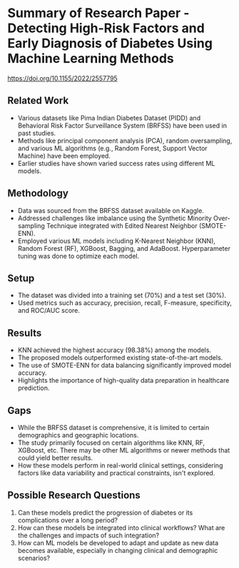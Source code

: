 # Summary of Research Paper - Detecting High-Risk Factors and Early Diagnosis of Diabetes Using Machine Learning Methods
https://doi.org/10.1155/2022/2557795



## Related Work
- Various datasets like Pima Indian Diabetes Dataset (PIDD) and Behavioral Risk Factor Surveillance System (BRFSS) have been used in past studies.
- Methods like principal component analysis (PCA), random oversampling, and various ML algorithms (e.g., Random Forest, Support Vector Machine) have been employed.
- Earlier studies have shown varied success rates using different ML models.

## Methodology
- Data was sourced from the BRFSS dataset available on Kaggle.
- Addressed challenges like imbalance using the Synthetic Minority Over-sampling Technique integrated with Edited Nearest Neighbor (SMOTE-ENN).
- Employed various ML models including K-Nearest Neighbor (KNN), Random Forest (RF), XGBoost, Bagging, and AdaBoost. Hyperparameter tuning was done to optimize each model.

## Setup
- The dataset was divided into a training set (70%) and a test set (30%).
- Used metrics such as accuracy, precision, recall, F-measure, specificity, and ROC/AUC score.

## Results
- KNN achieved the highest accuracy (98.38%) among the models.
- The proposed models outperformed existing state-of-the-art models.
- The use of SMOTE-ENN for data balancing significantly improved model accuracy.
-  Highlights the importance of high-quality data preparation in healthcare prediction.

## Gaps
- While the BRFSS dataset is comprehensive, it is limited to certain demographics and geographic locations.
- The study primarily focused on certain algorithms like KNN, RF, XGBoost, etc. There may be other ML algorithms or newer methods that could yield better results.
- How these models perform in real-world clinical settings, considering factors like data variability and practical constraints, isn't explored.

## Possible Research Questions
1. Can these models predict the progression of diabetes or its complications over a long period?
2. How can these models be integrated into clinical workflows? What are the challenges and impacts of such integration?
3. How can ML models be developed to adapt and update as new data becomes available, especially in changing clinical and demographic scenarios?
